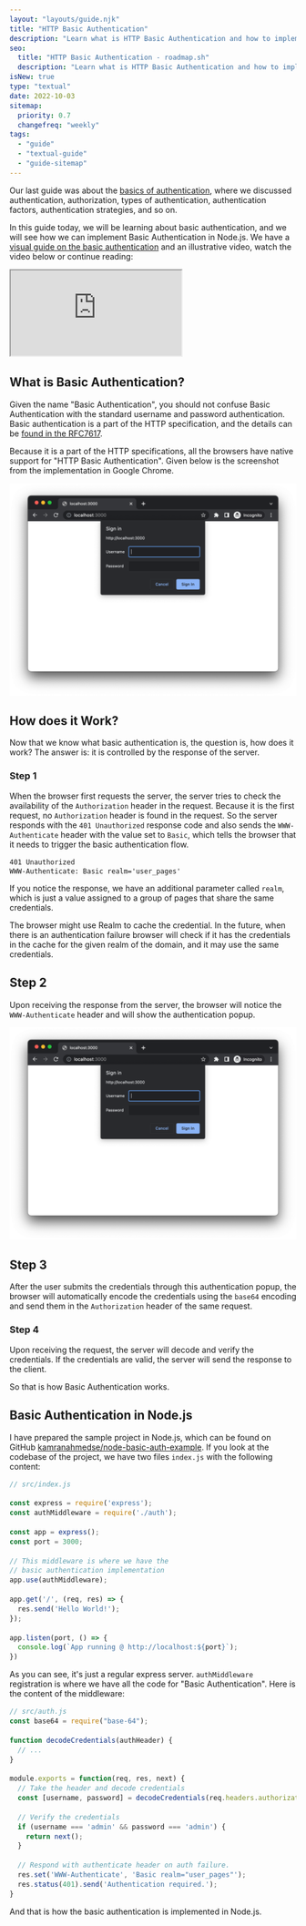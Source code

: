 ```yaml
---
layout: "layouts/guide.njk"
title: "HTTP Basic Authentication"
description: "Learn what is HTTP Basic Authentication and how to implement it in Node.js"
seo:
  title: "HTTP Basic Authentication - roadmap.sh"
  description: "Learn what is HTTP Basic Authentication and how to implement it in Node.js"
isNew: true
type: "textual"
date: 2022-10-03
sitemap:
  priority: 0.7
  changefreq: "weekly"
tags:
  - "guide"
  - "textual-guide"
  - "guide-sitemap"
---
```


Our last guide was about the [basics of authentication](/guides/basics-of-authentication), where we discussed authentication, authorization, types of authentication, authentication factors, authentication strategies, and so on.

In this guide today, we will be learning about basic authentication, and we will see how we can implement Basic Authentication in Node.js. We have a [visual guide on the basic authentication](/guides/basic-authentication) and an illustrative video, watch the video below or continue reading:

<iframe class="w-full aspect-video mb-5" src="https://www.youtube.com/embed/mwccHwUn7Gc" title="HTTP Basic Authentication"></iframe>

## What is Basic Authentication?
Given the name "Basic Authentication", you should not confuse Basic Authentication with the standard username and password authentication. Basic authentication is a part of the HTTP specification, and the details can be [found in the RFC7617](https://www.rfc-editor.org/rfc/rfc7617.html).

Because it is a part of the HTTP specifications, all the browsers have native support for "HTTP Basic Authentication". Given below is the screenshot from the implementation in Google Chrome.

![](/assets/guides/basic-authentication/chrome-basic-auth.png)


## How does it Work?
Now that we know what basic authentication is, the question is, how does it work? The answer is: it is controlled by the response of the server.

### Step 1
When the browser first requests the server, the server tries to check the availability of the `Authorization` header in the request. Because it is the first request, no `Authorization` header is found in the request. So the server responds with the `401 Unauthorized` response code and also sends the `WWW-Authenticate` header with the value set to `Basic`, which tells the browser that it needs to trigger the basic authentication flow.

```text
401 Unauthorized
WWW-Authenticate: Basic realm='user_pages'
```

If you notice the response, we have an additional parameter called `realm`, which is just a value assigned to a group of pages that share the same credentials.

The browser might use Realm to cache the credential. In the future, when there is an authentication failure browser will check if it has the credentials in the cache for the given realm of the domain, and it may use the same credentials.

## Step 2
Upon receiving the response from the server, the browser will notice the `WWW-Authenticate` header and will show the authentication popup.

![](/assets/guides/basic-authentication/chrome-basic-auth.png)

## Step 3
After the user submits the credentials through this authentication popup, the browser will automatically encode the credentials using the `base64` encoding and send them in the `Authorization` header of the same request.

### Step 4
Upon receiving the request, the server will decode and verify the credentials. If the credentials are valid, the server will send the response to the client.

So that is how Basic Authentication works.

## Basic Authentication in Node.js
I have prepared the sample project in Node.js, which can be found on GitHub [kamranahmedse/node-basic-auth-example](https://github.com/kamranahmedse/node-basic-auth-example). If you look at the codebase of the project, we have two files `index.js` with the following content:

```javascript
// src/index.js

const express = require('express');
const authMiddleware = require('./auth');

const app = express();
const port = 3000;

// This middleware is where we have the 
// basic authentication implementation
app.use(authMiddleware);

app.get('/', (req, res) => {
  res.send('Hello World!');
});

app.listen(port, () => {
  console.log(`App running @ http://localhost:${port}`);
})
```

As you can see, it's just a regular express server. `authMiddleware` registration is where we have all the code for "Basic Authentication". Here is the content of the middleware:

```javascript
// src/auth.js
const base64 = require("base-64");

function decodeCredentials(authHeader) {
  // ...
}

module.exports = function(req, res, next) {
  // Take the header and decode credentials 
  const [username, password] = decodeCredentials(req.headers.authorization || '');

  // Verify the credentials
  if (username === 'admin' && password === 'admin') {
    return next();
  }

  // Respond with authenticate header on auth failure.
  res.set('WWW-Authenticate', 'Basic realm="user_pages"');
  res.status(401).send('Authentication required.');
}
```

And that is how the basic authentication is implemented in Node.js.
